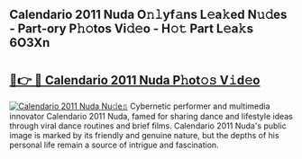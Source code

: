 ## Calendario 2011 Nuda O𝚗𝚕yf𝚊ns L𝚎a𝚔ed N𝚞𝚍es - Part-ory P𝚑𝚘tos Vi𝚍𝚎o - H𝚘𝚝 Part L𝚎a𝚔s 6O3Xn

# <h2><a href="http://kf9f9y0.oniu.top/?m=Calendario+2011+Nuda">🔗👉 🔴 Calendario 2011 Nuda P𝚑ot𝚘𝚜 V𝚒d𝚎o</a></h2>

[![Calendario 2011 Nuda Nu𝚍e𝚜](https://i.imgur.com/0qMVB7G.gif)](http://kf9f9y0.oniu.top/?m=Calendario+2011+Nuda)
Cybernetic performer and multimedia innovator Calendario 2011 Nuda, famed for sharing dance and lifestyle ideas through viral dance routines and brief films. Calendario 2011 Nuda's public image is marked by its friendly and genuine nature, but the depths of his personal life remain a source of intrigue and fascination.  
